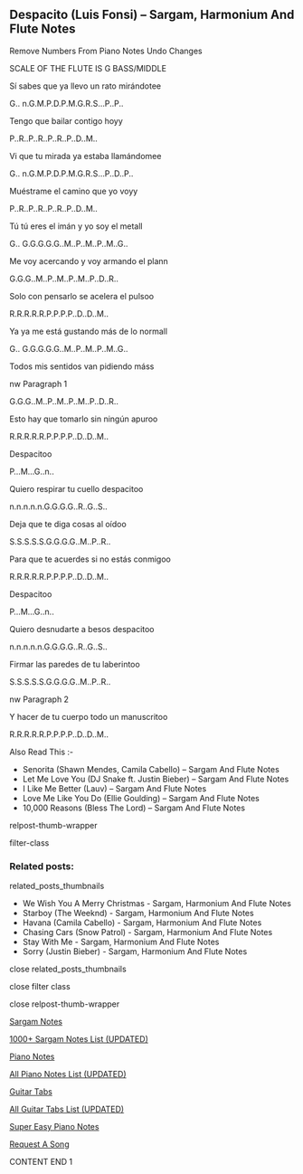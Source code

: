 
## Despacito (Luis Fonsi) – Sargam, Harmonium And Flute Notes

Remove Numbers From Piano Notes
Undo Changes

SCALE OF THE FLUTE IS G BASS/MIDDLE

Sí sabes que ya llevo un rato mirándotee

G.. n.G.M.P.D.P.M.G.R.S…P..P..

Tengo que bailar contigo hoyy

P..R..P..R..P..R..P..D..M..

Vi que tu mirada ya estaba llamándomee

G.. n.G.M.P.D.P.M.G.R.S…P..D..P..

Muéstrame el camino que yo voyy

P..R..P..R..P..R..P..D..M..

Tú tú eres el imán y yo soy el metall

G.. G.G.G.G.G..M..P..M..P..M..G..

Me voy acercando y voy armando el plann

G.G.G..M..P..M..P..M..P..D..R..

Solo con pensarlo se acelera el pulsoo

R.R.R.R.R.P.P.P.P..D..D..M..

Ya ya me está gustando más de lo normall

G.. G.G.G.G.G..M..P..M..P..M..G..

Todos mis sentidos van pidiendo máss

nw Paragraph 1

G.G.G..M..P..M..P..M..P..D..R..

Esto hay que tomarlo sin ningún apuroo

R.R.R.R.R.P.P.P.P..D..D..M..

Despacitoo

P…M…G..n..

Quiero respirar tu cuello despacitoo

n.n.n.n.n.G.G.G.G..R..G..S..

Deja que te diga cosas al oídoo

S.S.S.S.S.G.G.G.G..M..P..R..

Para que te acuerdes si no estás conmigoo

R.R.R.R.R.P.P.P.P..D..D..M..

Despacitoo

P…M…G..n..

Quiero desnudarte a besos despacitoo

n.n.n.n.n.G.G.G.G..R..G..S..

Firmar las paredes de tu laberintoo

S.S.S.S.S.G.G.G.G..M..P..R..

nw Paragraph 2

Y hacer de tu cuerpo todo un manuscritoo

R.R.R.R.R.P.P.P.P..D..D..M..

Also Read This :-

* Senorita (Shawn Mendes, Camila Cabello) – Sargam And Flute Notes
* Let Me Love You (DJ Snake ft. Justin Bieber) – Sargam And Flute Notes
* I Like Me Better (Lauv) – Sargam And Flute Notes
* Love Me Like You Do (Ellie Goulding) – Sargam And Flute Notes
* 10,000 Reasons (Bless The Lord) – Sargam And Flute Notes

relpost-thumb-wrapper

filter-class

### Related posts:

related_posts_thumbnails

* We Wish You A Merry Christmas - Sargam, Harmonium And Flute Notes
* Starboy (The Weeknd) - Sargam, Harmonium And Flute Notes
* Havana (Camila Cabello) - Sargam, Harmonium And Flute Notes
* Chasing Cars (Snow Patrol) - Sargam, Harmonium And Flute Notes
* Stay With Me - Sargam, Harmonium And Flute Notes
* Sorry (Justin Bieber) - Sargam, Harmonium And Flute Notes

close related_posts_thumbnails

close filter class

close relpost-thumb-wrapper

[Sargam Notes](https://www.notationsworld.com/sargam-notes.html)

[1000+ Sargam Notes List (UPDATED)](https://www.notationsworld.com/all-songs-list-sargam-notes.html)

[Piano Notes](https://www.notationsworld.com/piano-notes.html)

[All Piano Notes List (UPDATED)](https://www.notationsworld.com/all-songs-list-piano-notes.html)

[Guitar Tabs](https://www.notationsworld.com/guitar-tabs.html)

[All Guitar Tabs List (UPDATED)](https://www.notationsworld.com/all-songs-list-guitar-tabs.html)

[Super Easy Piano Notes](https://studywall.in/)

[Request A Song](https://www.notationsworld.com/request-a-song.html)

CONTENT END 1

